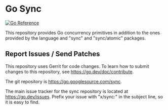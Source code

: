 # Go Sync

[![Go Reference](https://pkg.go.dev/badge/golang.org/x/sync.svg)](https://pkg.go.dev/golang.org/x/sync)

This repository provides Go concurrency primitives in addition to the
ones provided by the language and "sync" and "sync/atomic" packages.

## Report Issues / Send Patches

This repository uses Gerrit for code changes. To learn how to submit changes to
this repository, see https://go.dev/doc/contribute.

The git repository is https://go.googlesource.com/sync.

The main issue tracker for the sync repository is located at
https://go.dev/issues. Prefix your issue with "x/sync:" in the
subject line, so it is easy to find.
